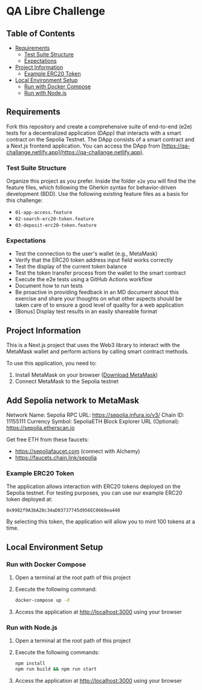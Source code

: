 # QA Libre Challenge

## Table of Contents

- [Requirements](#requirements)
  - [Test Suite Structure](#test-suite-structure)
  - [Expectations](#expectations)
- [Project Information](#project-information)
  - [Example ERC20 Token](#example-erc20-token)
- [Local Environment Setup](#local-environment-setup)
  - [Run with Docker Compose](#run-with-docker-compose)
  - [Run with Node.js](#run-with-nodejs)

## Requirements

Fork this repository and create a comprehensive suite of end-to-end (e2e) tests for a decentralized application (DApp) that interacts with a smart contract on the Sepolia Testnet. The DApp consists of a smart contract and a Next.js frontend application. You can access the DApp from [https://qa-challange.netlify.app](https://qa-challange.netlify.app).

### Test Suite Structure

Organize this project as you prefer. Inside the folder `e2e` you will find the the feature files, which following the Gherkin syntax for behavior-driven development (BDD). Use the following existing feature files as a basis for this challenge:

- `01-app-access.feature`
- `02-search-erc20-token.feature`
- `03-deposit-erc20-token.feature`

### Expectations

- Test the connection to the user's wallet (e.g., MetaMask)
- Verify that the ERC20 token address input field works correctly
- Test the display of the current token balance
- Test the token transfer process from the wallet to the smart contract
- Execute the e2e tests using a GitHub Actions workflow
- Document how to run tests
- Be proactive in providing feedback in an MD document about this exercise and share your thoughts on what other aspects should be taken care of to ensure a good level of quality for a web application
- [Bonus] Display test results in an easily shareable format

## Project Information

This is a Next.js project that uses the Web3 library to interact with the MetaMask wallet and perform actions by calling smart contract methods.

To use this application, you need to:

1. Install MetaMask on your browser ([Download MetaMask](https://metamask.io/download/))
2. Connect MetaMask to the Sepolia testnet

## Add Sepolia network to MetaMask

Network Name: Sepolia
RPC URL: https://sepolia.infura.io/v3/
Chain ID: 11155111
Currency Symbol: SepoliaETH
Block Explorer URL (Optional): https://sepolia.etherscan.io

Get free ETH from these faucets:

- https://sepoliafaucet.com (connect with Alchemy)
- https://faucets.chain.link/sepolia

### Example ERC20 Token

The application allows interaction with ERC20 tokens deployed on the Sepolia testnet. For testing purposes, you can use our example ERC20 token deployed at:

```text
0x9982f9A3bA28c34aD03737745d956EC0668ea440
```

By selecting this token, the application will allow you to mint 100 tokens at a time.

## Local Environment Setup

### Run with Docker Compose

1. Open a terminal at the root path of this project
2. Execute the following command:

   ```bash
   docker-compose up -d
   ```

3. Access the application at [http://localhost:3000](http://localhost:3000) using your browser

### Run with Node.js

1. Open a terminal at the root path of this project
2. Execute the following commands:

   ```bash
   npm install
   npm run build && npm run start
   ```

3. Access the application at [http://localhost:3000](http://localhost:3000) using your browser
